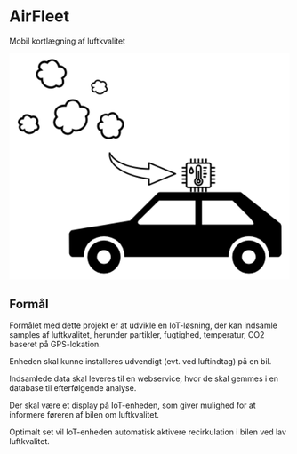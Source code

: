 # AirFleet
Mobil kortlægning af luftkvalitet

![AirFleet](./images/AirFleet.png)

## Formål
Formålet med dette projekt er at udvikle en IoT-løsning, der kan indsamle samples af luftkvalitet, herunder partikler, fugtighed, temperatur, CO2 baseret på GPS-lokation.

Enheden skal kunne installeres udvendigt (evt. ved luftindtag) på en bil.

Indsamlede data skal leveres til en webservice, hvor de skal gemmes i en database til efterfølgende analyse.

Der skal være et display på IoT-enheden, som giver mulighed for at informere føreren af bilen om luftkvalitet. 

Optimalt set vil IoT-enheden automatisk aktivere recirkulation i bilen ved lav luftkvalitet.